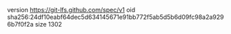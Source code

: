 version https://git-lfs.github.com/spec/v1
oid sha256:24df10eabf64dec5d634145671e91bb772f5ab5d5b6d09fc98a2a9296b7f0f2a
size 1302
